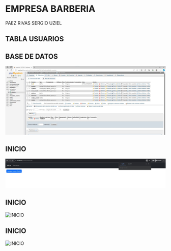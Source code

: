 # EMPRESA BARBERIA 
PAEZ RIVAS SERGIO UZIEL
## TABLA USUARIOS
## BASE DE DATOS
![BASE DE DATOS](https://github.com/SUPaezRivas/bd_Paez_Barberia/blob/main/BASE%20DE%20DATOS.jpg)
## INICIO
![INICIO](https://github.com/SUPaezRivas/bd_Paez_Barberia/blob/main/INICIOS.jpg)
## INICIO
![INICIO]()
## INICIO
![INICIO]()
